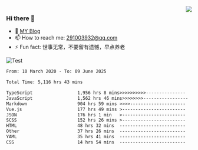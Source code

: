 <img align='right' src='https://github-readme-stats.vercel.app/api?username=niaogege&show_icons=true&theme=radical'/>

### Hi there 👋

- 🌱 [MY Blog](https://bythewayer.com/)
- 📫 How to reach me: 291003932@qq.com
- ⚡ Fun fact:  世事无常，不要留有遗憾，早点养老

![Test](https://github-readme-stats.vercel.app/api/top-langs/?username=niaogege&layout=compact)

<!--START_SECTION:waka-->

```txt
From: 10 March 2020 - To: 09 June 2025

Total Time: 5,116 hrs 43 mins

TypeScript                 1,956 hrs 8 mins>>>>>>>>>>---------------   38.23 %
JavaScript                 1,562 hrs 46 mins>>>>>>>>-----------------   30.54 %
Markdown                   904 hrs 59 mins >>>>---------------------   17.69 %
Vue.js                     177 hrs 49 mins >------------------------   03.48 %
JSON                       176 hrs 1 min   >------------------------   03.44 %
SCSS                       152 hrs 26 mins >------------------------   02.98 %
HTML                       48 hrs 32 mins  -------------------------   00.95 %
Other                      37 hrs 26 mins  -------------------------   00.73 %
YAML                       35 hrs 41 mins  -------------------------   00.70 %
CSS                        14 hrs 54 mins  -------------------------   00.29 %
```

<!--END_SECTION:waka-->
